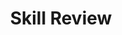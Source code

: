 ---
title: Skill Review

source:
- title: Common Core Basics
  subject: Social Studies
  chapter: 5
  toc_type: Lesson Review
  toc_number: 5.2
  pages: 190 - 195

questions:
  - excerpt: 1, 2, 3
    text: >
      Poverty continues to be a serious problem in the United States. In 2009, the number of poor people living in the United States was nearly 43 million. This was more than 14 percent of the population. Opportunities for the poor to advance in society are limited by several factors. One of the main factors is the lack of education. Is it acceptable for one of the world's most prosperous countries to . allow so many people to remain in poverty?<br /><br />
      <b class="center-align">Income of Households and Level of Education, 2010</b>
      <table class="striped">
      <tr><th>Level of Education</th><th>Median Annual Income</th></tr>
      <tr><td>Less than 9th grade</td><td>$21,635</td></tr>
      <tr><td>9th to 12th grade (no diploma)</td><td>$25,604</td></tr>
      <tr><td>High school graduate</td><td>$39,647</td></tr>
      <tr><td>Some college (no degree)</td><td>$48,413</td></tr>
      <tr><td>Associate's degree</td><td>$56,789</td></tr>
      <tr><td>Bachelor's degree or more</td><td>$82,722</td></tr>
      </table>
  - number: 1
    text: >
      What government policy or action does the author imply the United States should pursue?
    choice:
      - option: blank
    answer:
      - text: 
  - number: 2
    text: >
      What would happen if the government did nothing? Use the data to explain your response.
    choice:
      - option: blank
    answer:
      - text: 
  - number: 3
    text: >
      Does the information imply that poverty can be completely eliminated? Explain.
    choice:
      - option: blank
    answer:
      - text: 
        
layout: cc_review
---